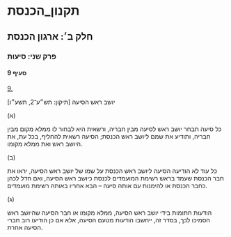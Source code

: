 # תקנון_הכנסת

## חלק ב׳: ארגון הכנסת

### פרק שני: סיעות

#### סעיף 9

[9.](https://he.wikisource.org/wiki/תקנון_הכנסת#s_yp_9)

יושב ראש הסיעה [תיקון: תש״ע־2, תשע״ו]

(א)

כל סיעה
תבחר יושב ראש לסיעה מבין חבריה, ורשאית היא לבחור לו ממלא מקום מבין
חבריה, ותודיע את שמם ליושב ראש הכנסת; הסיעה רשאית להחליף, בכל עת, את
היושב ראש ואת ממלא מקומו.

(ב)

כל עוד לא
הודיעה הסיעה ליושב ראש הכנסת על שמו של יושב ראש הסיעה, יראו את חבר הכנסת
שעמד בראש רשימת המועמדים לכנסת כיושב ראש הסיעה, ואם חדל לכהן כחבר הכנסת
או להימנות עם אותה סיעה – הבא אחריו באותה רשימת מועמדים.

(ג)

הודעות
חתומות בידי יושב ראש הסיעה, ממלא מקומו או חבר הסיעה שהיושב ראש הסמיכו
לכך, בסדר זה, ייחשבו הודעות מטעם הסיעה, אלא אם כן הודיעו רוב חברי הסיעה
אחרת.